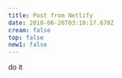 ```yaml
---
title: Post from Netlify
date: 2018-06-26T03:10:17.678Z
cream: false
top: false
new1: false
---
```

do it
